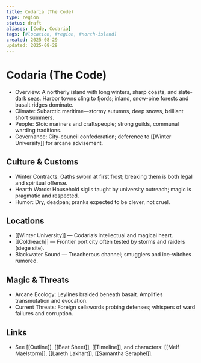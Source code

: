 ```yaml
---
title: Codaria (The Code)
type: region
status: draft
aliases: [Code, Codaria]
tags: [#location, #region, #north-island]
created: 2025-08-29
updated: 2025-08-29
---
```


# Codaria (The Code)

- Overview: A northerly island with long winters, sharp coasts, and slate-dark seas. Harbor towns cling to fjords; inland, snow-pine forests and basalt ridges dominate.
- Climate: Subarctic maritime—stormy autumns, deep snows, brilliant short summers.
- People: Stoic mariners and craftspeople; strong guilds, communal warding traditions.
- Governance: City-council confederation; deference to [[Winter University]] for arcane advisement.

## Culture & Customs
- Winter Contracts: Oaths sworn at first frost; breaking them is both legal and spiritual offense.
- Hearth Wards: Household sigils taught by university outreach; magic is pragmatic and respected.
- Humor: Dry, deadpan; pranks expected to be clever, not cruel.

## Locations
- [[Winter University]] — Codaria’s intellectual and magical heart.
- [[Coldreach]] — Frontier port city often tested by storms and raiders (siege site).
- Blackwater Sound — Treacherous channel; smugglers and ice-witches rumored.

## Magic & Threats
- Arcane Ecology: Leylines braided beneath basalt. Amplifies transmutation and evocation.
- Current Threats: Foreign sellswords probing defenses; whispers of ward failures and corruption.

 

## Links
- See [[Outline]], [[Beat Sheet]], [[Timeline]], and characters: [[Melf Maelstorm]], [[Lareth Lakhart]], [[Samantha Seraphel]].
